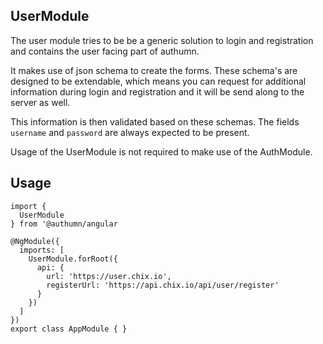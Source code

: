 ## UserModule

The user module tries to be be a generic solution to login and registration and contains the user facing part of authumn.

It makes use of json schema to create the forms. These schema's are designed to be extendable, which means you can request for additional information during login and registration and it will be send along to the server as well.

This information is then validated based on these schemas. The fields `username` and `password` are always expected to be present.

Usage of the UserModule is not required to make use of the AuthModule.

## Usage

```text
import {
  UserModule
} from '@authumn/angular

@NgModule({
  imports: [
    UserModule.forRoot({
      api: {
        url: 'https://user.chix.io',
        registerUrl: 'https://api.chix.io/api/user/register'
      }
    })
  ]
})
export class AppModule { }
```
